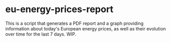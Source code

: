 # eu-energy-prices-report
This is a script that generates a PDF report and a graph providing information about today's European energy prices, as well as their evolution over time for the last 7 days. WIP.
